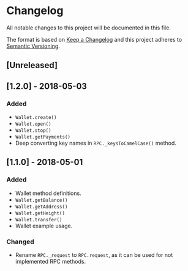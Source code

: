 # Changelog
All notable changes to this project will be documented in this file.

The format is based on [Keep a Changelog](http://keepachangelog.com/en/1.0.0/)
and this project adheres to [Semantic Versioning](http://semver.org/spec/v2.0.0.html).

## [Unreleased]

## [1.2.0] - 2018-05-03
### Added
- `Wallet.create()`
- `Wallet.open()`
- `Wallet.stop()`
- `Wallet.getPayments()`
- Deep converting key names in `RPC._keysToCamelCase()` method.

## [1.1.0] - 2018-05-01
### Added
- Wallet method definitions.
- `Wallet.getBalance()`
- `Wallet.getAddress()`
- `Wallet.getHeight()`
- `Wallet.transfer()`
- Wallet example usage.

### Changed
- Rename `RPC._request` to `RPC.request`, as it can be used for not implemented RPC methods.
